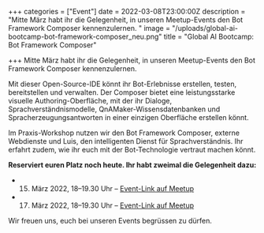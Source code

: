 +++
categories = ["Event"]
date = 2022-03-08T23:00:00Z
description = "Mitte März habt ihr die Gelegenheit, in unseren Meetup-Events den Bot Framework Composer kennenzulernen. "
image = "/uploads/global-ai-bootcamp-bot-framework-composer_neu.png"
title = "Global AI Bootcamp: Bot Framework Composer"

+++
Mitte März habt ihr die Gelegenheit, in unseren Meetup-Events den Bot Framework Composer kennenzulernen.

Mit dieser Open-Source-IDE könnt ihr Bot-Erlebnisse erstellen, testen, bereitstellen und verwalten. Der Composer bietet eine leistungsstarke visuelle Authoring-Oberfläche, mit der ihr Dialoge, Sprachverständnismodelle, QnAMaker-Wissensdatenbanken und Spracherzeugungsantworten in einer einzigen Oberfläche erstellen könnt.

Im Praxis-Workshop nutzen wir den Bot Framework Composer, externe Webdienste und Luis, den intelligenten Dienst für Sprachverständnis. Ihr erfahrt zudem, wie ihr euch mit der Bot-Technologie vertraut machen könnt.

**Reserviert euren Platz noch heute. Ihr habt zweimal die Gelegenheit dazu:**

* 15. März 2022, 18–19.30 Uhr – [Event-Link auf Meetup](https://www.meetup.com/de-DE/AI-and-Intelligent-Cloud/events/283340793 "Global AI Bootcamp: Bot Framework Composer")
* 17. März 2022, 18–19.30 Uhr – [Event-Link auf Meetup](https://www.meetup.com/de-DE/Azure-Basel-User-Group/events/283354252 "Jetzt Platz sichern am Bot-Event")

Wir freuen uns, euch bei unseren Events begrüssen zu dürfen.
